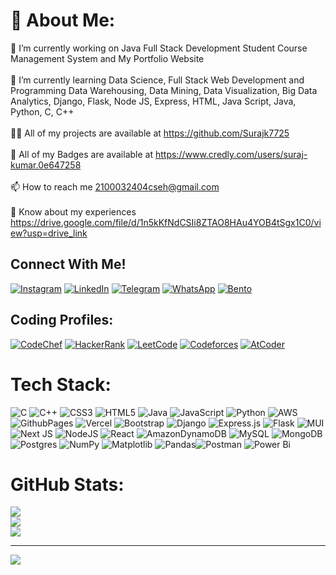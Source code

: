 # 💫 About Me:
🔭 I’m currently working on Java Full Stack Development Student Course Management System and My Portfolio Website<br><br>🌱 I’m currently learning Data Science, Full Stack Web Development and Programming Data Warehousing, Data Mining, Data Visualization, Big Data Analytics, Django, Flask, Node JS, Express, HTML, Java Script, Java, Python, C, C++<br><br>👨‍💻 All of my projects are available at https://github.com/Surajk7725<br><br>📛 All of my Badges are available at https://www.credly.com/users/suraj-kumar.0e647258<br><br>📫 How to reach me 2100032404cseh@gmail.com<br><br>📄 Know about my experiences https://drive.google.com/file/d/1n5kKfNdCSIi8ZTAO8HAu4YOB4tSgx1C0/view?usp=drive_link


##  Connect With Me!
[![Instagram](https://img.shields.io/badge/Instagram-%23E4405F.svg?logo=Instagram&logoColor=white)](https://instagram.com/https://www.instagram.com/__.suraj.25__/) [![LinkedIn](https://img.shields.io/badge/LinkedIn-%230077B5.svg?logo=linkedin&logoColor=white)](https://linkedin.com/in/https://www.linkedin.com/in/surajkumar25/) [![Telegram](https://img.shields.io/badge/Telegram-%232CA5E0.svg?logo=telegram&logoColor=white)](https://t.me/Pika0807) [![WhatsApp](https://img.shields.io/badge/WhatsApp-%2325D366.svg?logo=whatsapp&logoColor=white)](https://wa.me/8530527876) [![Bento](https://img.shields.io/badge/Bento-%23000000.svg?logo=bento&logoColor=white)](https://bento.me/surajkumar7725)


## Coding Profiles:
[![CodeChef](https://img.shields.io/badge/CodeChef-%235B4638.svg?logo=codechef&logoColor=white)](https://www.codechef.com/users/klu_2100032404) [![HackerRank](https://img.shields.io/badge/HackerRank-%2365AAB7.svg?logo=hackerrank&logoColor=white)](https://www.hackerrank.com/profile/h2100032404) [![LeetCode](https://img.shields.io/badge/LeetCode-%23FFA116.svg?logo=leetcode&logoColor=white)](https://leetcode.com/klu2100032404/) [![Codeforces](https://img.shields.io/badge/Codeforces-1F8ACB.svg?logo=codeforces&logoColor=white)](https://codeforces.com/profile/suraj25) [![AtCoder](https://img.shields.io/badge/AtCoder-00AEFF.svg?logo=atcoder&logoColor=white)](https://atcoder.jp/users/klu_2100032404)


#  Tech Stack:
![C](https://img.shields.io/badge/c-%2300599C.svg?style=for-the-badge&logo=c&logoColor=white) ![C++](https://img.shields.io/badge/c++-%2300599C.svg?style=for-the-badge&logo=c%2B%2B&logoColor=white) ![CSS3](https://img.shields.io/badge/css3-%231572B6.svg?style=for-the-badge&logo=css3&logoColor=white) ![HTML5](https://img.shields.io/badge/html5-%23E34F26.svg?style=for-the-badge&logo=html5&logoColor=white) ![Java](https://img.shields.io/badge/java-%23ED8B00.svg?style=for-the-badge&logo=openjdk&logoColor=white) ![JavaScript](https://img.shields.io/badge/javascript-%23323330.svg?style=for-the-badge&logo=javascript&logoColor=%23F7DF1E) ![Python](https://img.shields.io/badge/python-3670A0?style=for-the-badge&logo=python&logoColor=ffdd54) ![AWS](https://img.shields.io/badge/AWS-%23FF9900.svg?style=for-the-badge&logo=amazon-aws&logoColor=white) ![GithubPages](https://img.shields.io/badge/github%20pages-121013?style=for-the-badge&logo=github&logoColor=white) ![Vercel](https://img.shields.io/badge/vercel-%23000000.svg?style=for-the-badge&logo=vercel&logoColor=white) ![Bootstrap](https://img.shields.io/badge/bootstrap-%238511FA.svg?style=for-the-badge&logo=bootstrap&logoColor=white) ![Django](https://img.shields.io/badge/django-%23092E20.svg?style=for-the-badge&logo=django&logoColor=white) ![Express.js](https://img.shields.io/badge/express.js-%23404d59.svg?style=for-the-badge&logo=express&logoColor=%2361DAFB) ![Flask](https://img.shields.io/badge/flask-%23000.svg?style=for-the-badge&logo=flask&logoColor=white) ![MUI](https://img.shields.io/badge/MUI-%230081CB.svg?style=for-the-badge&logo=mui&logoColor=white) ![Next JS](https://img.shields.io/badge/Next-black?style=for-the-badge&logo=next.js&logoColor=white) ![NodeJS](https://img.shields.io/badge/node.js-6DA55F?style=for-the-badge&logo=node.js&logoColor=white) ![React](https://img.shields.io/badge/react-%2320232a.svg?style=for-the-badge&logo=react&logoColor=%2361DAFB) ![AmazonDynamoDB](https://img.shields.io/badge/Amazon%20DynamoDB-4053D6?style=for-the-badge&logo=Amazon%20DynamoDB&logoColor=white) ![MySQL](https://img.shields.io/badge/mysql-%2300000f.svg?style=for-the-badge&logo=mysql&logoColor=white) ![MongoDB](https://img.shields.io/badge/MongoDB-%234ea94b.svg?style=for-the-badge&logo=mongodb&logoColor=white) ![Postgres](https://img.shields.io/badge/postgres-%23316192.svg?style=for-the-badge&logo=postgresql&logoColor=white) ![NumPy](https://img.shields.io/badge/numpy-%23013243.svg?style=for-the-badge&logo=numpy&logoColor=white) ![Matplotlib](https://img.shields.io/badge/Matplotlib-%23ffffff.svg?style=for-the-badge&logo=Matplotlib&logoColor=black) ![Pandas](https://img.shields.io/badge/pandas-%23150458.svg?style=for-the-badge&logo=pandas&logoColor=white)![Postman](https://img.shields.io/badge/Postman-FF6C37?style=for-the-badge&logo=postman&logoColor=white) ![Power Bi](https://img.shields.io/badge/power_bi-F2C811?style=for-the-badge&logo=powerbi&logoColor=black)

#  GitHub Stats:
![](https://github-readme-stats.vercel.app/api?username=Surajk7725&theme=blueberry&hide_border=true&include_all_commits=true&count_private=true)<br/>
![](https://github-readme-streak-stats.herokuapp.com/?user=Surajk7725&theme=blueberry&hide_border=true)<br/>
![](https://github-readme-stats.vercel.app/api/top-langs/?username=Surajk7725&theme=blueberry&hide_border=true&include_all_commits=true&count_private=true&layout=compact)

---
[![](https://visitcount.itsvg.in/api?id=Surajk7725&icon=0&color=0)](https://visitcount.itsvg.in)

<!-- Proudly created with GPRM ( https://gprm.itsvg.in ) -->
